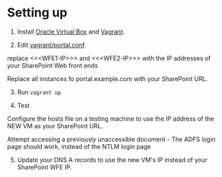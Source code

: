 # Setting up

1. Install [Oracle Virtual Box](https://www.virtualbox.org/) and [Vagrant](https://www.vagrantup.com/).

2.  Edit [vagrant/portal.conf](https://github.com/crossan007/SharePoint-Office-16-Claims-Proxy/blob/master/vagrant/portal.conf).  

replace &lt;&lt;&lt;WFE1-IP&gt;&gt;&gt; and &lt;&lt;&lt;WFE2-IP&gt;&gt;&gt; with the IP addresses of your SharePoint Web front ends

Replace all instances fo portal.example.com with your SharePoint URL.

3.  Run ```vagrant up```

4. Test

Configure the hosts file on a testing machine to use the IP address of the NEW VM as your SharePoint URL.

Attempt accessing a previously unaccessible document - The ADFS login page should work, instead of the NTLM login page

5.  Update your DNS A records to use the new VM's IP instead of your SharePoint WFE IP.
